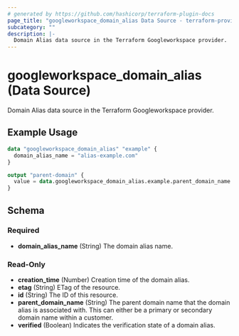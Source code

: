 ```yaml
---
# generated by https://github.com/hashicorp/terraform-plugin-docs
page_title: "googleworkspace_domain_alias Data Source - terraform-provider-googleworkspace"
subcategory: ""
description: |-
  Domain Alias data source in the Terraform Googleworkspace provider.
---
```


# googleworkspace_domain_alias (Data Source)

Domain Alias data source in the Terraform Googleworkspace provider.

## Example Usage

```terraform
data "googleworkspace_domain_alias" "example" {
  domain_alias_name = "alias-example.com"
}

output "parent-domain" {
  value = data.googleworkspace_domain_alias.example.parent_domain_name
}
```

<!-- schema generated by tfplugindocs -->
## Schema

### Required

- **domain_alias_name** (String) The domain alias name.

### Read-Only

- **creation_time** (Number) Creation time of the domain alias.
- **etag** (String) ETag of the resource.
- **id** (String) The ID of this resource.
- **parent_domain_name** (String) The parent domain name that the domain alias is associated with. This can either be a primary or secondary domain name within a customer.
- **verified** (Boolean) Indicates the verification state of a domain alias.


